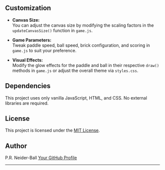 ## Customization

- **Canvas Size:**  
  You can adjust the canvas size by modifying the scaling factors in the `updateCanvasSize()` function in `game.js`.

- **Game Parameters:**  
  Tweak paddle speed, ball speed, brick configuration, and scoring in `game.js` to suit your preference.

- **Visual Effects:**  
  Modify the glow effects for the paddle and ball in their respective `draw()` methods in `game.js` or adjust the overall theme via `styles.css`.

## Dependencies

This project uses only vanilla JavaScript, HTML, and CSS. No external libraries are required.

## License

This project is licensed under the [MIT License](LICENSE).

## Author

P.R. Neider-Ball 
[Your GitHub Profile](https://github.com/prneiderball)

---


